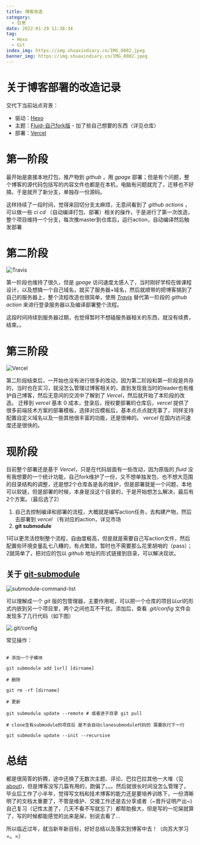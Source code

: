 ```yaml
---
title: 博客改造
category:
  - 日常
date: 2022-01-29 11:38:34
tag:
  - Hexo
  - Git
index_img: https://img.shuaxindiary.cn/IMG_0082.jpeg
banner_img: https://img.shuaxindiary.cn/IMG_0082.jpeg
---
```


# 关于博客部署的改造记录

交代下当前站点背景：
- 驱动：[Hexo](https://hexo.io/zh-cn/)
- 主题：[Fluid-自己fork版](https://github.com/SHUAXINDIARY/hexo-theme-fluid) - 加了些自己想要的东西（详见仓库）
- 部署：[Vercel](https://github.com/vercel/vercel)

# 第一阶段

最开始是直接本地打包，推产物到 *github* ，用 *gpage* 部署；但是有个问题，整个博客的源代码包括写的内容文件也都是在本机，电脑有问题就完了，迁移也不好搞，于是就开了新分支，单独存一份源码。

这样持续了一段时间，觉得来回切分支太麻烦，无意间看到了 *github actions* ，可以做一些 *ci cd* （自动编译打包、部署）相关的操作，于是进行了第一次改造，整个项目维持一个分支，每次推master到仓库后，运行action，自动编译然后触发部署

# 第二阶段

![Travis](https://img.shuaxindiary.cn/1643432438272.png)

第一阶段也维持了很久，但是 *gpage* 访问速度太感人了，当时刚好学校在做课程设计，以及想搞一个自己域名，就买了服务器+域名，然后就顺带的把博客搞到了自己的服务器上，整个流程改造也很简单，使用 *[Travis](https://www.travis-ci.org/)* 替代第一阶段的 *github action* 来进行登录服务器以及编译部署整个流程。

这段时间持续到服务器过期，也觉得暂时不想碰服务器相关的东西，就没有续费，结束。。

# 第三阶段

![Vercel](https://img.shuaxindiary.cn/1643432403907.png)

第二阶段结束后，一开始也没有进行很多的改动，因为第二阶段和第一阶段是共存的，当时也在实习，就没怎么管理过博客相关的，直到发现我当时的leader也有维护自己博客，然后无意间的交流中了解到了 *Vercel*，然后就开始了本阶段的改造。
迁移到 *vercel* 基本 0 成本，登录后，授权要部署的仓库后，*vercel* 提供了很多前端技术方案的部署模板，选择对应模板后，基本点点点就完事了，同样支持配置自定义域名以及一些其他很丰富的功能，还是很棒的。 *vercel* 在国内访问速度还是很快的。

# 现阶段

目前整个部署还是基于 *Vercel*，只是在代码层面有一些改动，因为原版的 *fluid* 没有我想要的一个统计功能，自己fork维护了一份，又不想单独发包，也不想大范围的目录结构的调整，还是想2个仓库各是各的维护，但是部署就是一个问题，本地可以软链，但是部署的时候，本身是没这个目录的，于是开始想怎么解决，最后有2个方案。（最后选了2）

1. 自己去控制编译和部署的流程，大概就是编写action任务，去构建产物，然后去部署到 *vercel* （有对应的action，详见市场
2. **git submodule**

1可以更灵活控制整个流程，自由度极高，但是就是需要自己写action文件，然后配置些环境变量乱七八糟的，有点繁琐，暂时也不需要那么花里胡哨的（pass）；2就简单了，把对应的包以 *github* 地址的形式链接到目录，可以解决现状。

## 关于 [git-submodule](https://git-scm.com/docs/gitsubmodules)

![submodule-command-list](https://img.shuaxindiary.cn/1643432338941.png)

可以理解成一个 *git* 版的包管理器，主要作用呢，可以把一个仓库的项目以url的形式内嵌到另一个项目里，两个之间也互不干扰。添加后，查看 *.git/config* 文件会发现多了几行代码（如下图）

![.git/config](https://img.shuaxindiary.cn/1643433168209.png)

常见操作：

```shell

# 添加一个子模块

git submodule add [url] [dirname]

# 删除

git rm -rf [dirname]

# 更新

git submodule update --remote # 或者进子目录 git pull

# clone含有submodule的项目后 是不会自动clonesubmodule代码的 需要执行下一行

git submodule update --init --recursive

```

# 总结

都是很简答的折腾，途中还换了无数次主题、评论、巴拉巴拉其他一大堆（见[about](https://blog.shuaxindiary.cn/about/))，但是博客没写几篇有用的，跑偏了。。。然后就很长时间没怎么管理了，毕业后工作了小半年，觉得写文档和技术博客的能力还是要培养训练下，一份清晰明了的文档太重要了，不管是维护、交接工作还是去分享或者（~晋升证明产出~)自己复习（记性太差了，几天不看不写就忘了）都帮助极大，但是写的一坨屎就算了，写的时候都能感觉的出来是屎，别说去看了...

所以临近过年，就当新年新目标，好好总结以及落实到博客中去！（向苏大学习=。=）


